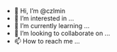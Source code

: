 - 👋 Hi, I’m @czlmin
- 👀 I’m interested in ...
- 🌱 I’m currently learning ...
- 💞️ I’m looking to collaborate on ...
- 📫 How to reach me ...

<!---
czlmin/czlmin is a ✨ special ✨ repository because its `README.md` (this file) appears on your GitHub profile.
You can click the Preview link to take a look at your changes.
--->

